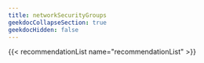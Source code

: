 ```yaml
---
title: networkSecurityGroups
geekdocCollapseSection: true
geekdocHidden: false
---
```


{{< recommendationList name="recommendationList" >}}
